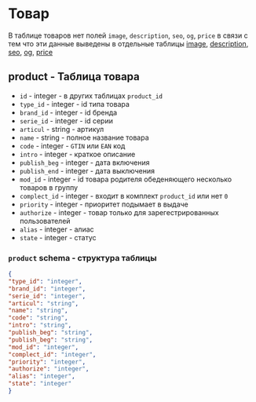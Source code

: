 # Товар
В таблице товаров нет полей `image`, `description`, `seo`, `og`, `price` в связи с тем что эти данные выведены в отдельные таблицы 
[image](https://github.com/pllano/db.json/blob/master/db/image.md), 
[description](https://github.com/pllano/db.json/blob/master/db/description.md), 
[seo](https://github.com/pllano/db.json/blob/master/db/seo.md), 
[og](https://github.com/pllano/db.json/blob/master/db/og.md),
[price](https://github.com/pllano/db.json/blob/master/db/price.md) 
## product - Таблица товара
- `id` - integer - в других таблицах `product_id`
- `type_id` - integer - id типа товара
- `brand_id` - integer - id бренда
- `serie_id` - integer - id серии
- `articul` - string - артикул
- `name` - string - полное название товара
- `code` - integer - `GTIN` или `EAN` код
- `intro` - integer - краткое описание
- `publish_beg` - integer - дата включения
- `publish_end` - integer - дата выключения
- `mod_id` - integer - id товара родителя обеденяющего несколько товаров в группу
- `complect_id` - integer - входит в комплект `product_id` или нет `0`
- `priority` - integer - приоритет подымает в выдаче
- `authorize` - integer - товар только для зарегестрированных пользователей
- `alias` - integer - алиас
- `state` - integer - статус
### `product` schema - структура таблицы
```json
{
"type_id": "integer",
"brand_id": "integer",
"serie_id": "integer",
"articul": "string",
"name": "string",
"code": "string",
"intro": "string",
"publish_beg": "string",
"publish_beg": "string",
"mod_id": "integer",
"complect_id": "integer",
"priority": "integer",
"authorize": "integer",
"alias": "integer",
"state": "integer"
}
```

